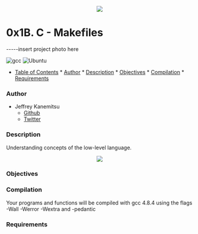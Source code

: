 <p align="center">
<a href="https://www.holbertonschool.com/"><img src="https://s3.amazonaws.com/bloc-global-assets/almanac-assets/bootcamps/logos/000/002/676/original/Holberton-School.png?1467187334"/>
</a>
</p>


# 0x1B. C - Makefiles  #

-----insert project photo here

![gcc](https://img.shields.io/badge/gcc-v4.8.4-lightgrey.svg)
![Ubuntu](https://img.shields.io/badge/Ubuntu-14.04_LTS-orange.svg)

* [Table of Contents](#table-of-contents)
        * [Author](#author)
        * [Description](#description)
        * [Objectives](#objectives)
        * [Compilation](#compilation)
        * [Requirements](#requirements)

### Author ###
* Jeffrey Kanemitsu
    * [Github](https://github.com/jeffreykanemitsu)
    * [Twitter](https://twitter.com/canofmisosoup)

### Description ###
Understanding concepts of the low-level language.

<p align="center">
<a href="https://en.wikipedia.org/wiki/C_(programming_language)"><img src="http://www.unixstickers.com/image/cache/data/stickers/C/C%20language.sh-600x600.png"/>
</a>
</p>

### Objectives ###

### Compilation ###
Your programs and functions will be compiled with gcc 4.8.4 using the flags -Wall -Werror -Wextra and -pedantic

### Requirements ###

